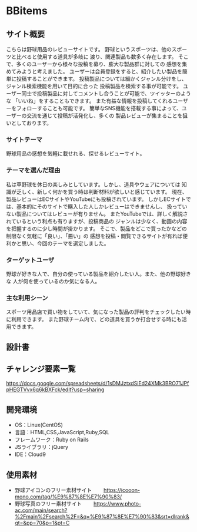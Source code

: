 # BBitems

## サイト概要
こちらは野球用品のレビューサイトです。
野球というスポーツは、他のスポーツと比べると使用する道具が多岐に
渡り、関連製品も数多く存在します。
そこで、多くのユーザーから様々な投稿を募り、膨大な製品群に対しての
感想を集めてみようと考えました。
ユーザーは会員登録をすると、紹介したい製品を簡単に投稿することができます。
投稿製品については細かくジャンル分けをし、ジャンル検索機能を用いて目的に合った
投稿製品を検索する事が可能です。
ユーザー同士で投稿製品に対してコメントし合うことが可能で、ツイッターのような
「いいね」をすることもできます。
また有益な情報を投稿してくれるユーザーをフォローすることも可能です。
簡単なSNS機能を搭載する事によって、ユーザーの交流を通じて投稿が活発化し、多くの
製品レビューが集まることを狙いとしております。

### サイトテーマ
野球用品の感想を気軽に載せれる、探せるレビューサイト。

### テーマを選んだ理由
私は草野球を休日の楽しみとしています。しかし、道具やウェアについては
知識が乏しく、新しく何かを買う時は判断材料が欲しいと感じています。
現在、製品レビューはECサイトやYouTubeにも投稿されています。
しかしECサイトでは、基本的にそのサイトで購入した人しかレビューはできませんし、
扱っていない製品についてはレビューが有りません。
またYouTubeでは、詳しく解説されているという利点も有りますが、投稿商品の
ジャンルは少なく、動画の内容を把握するのに少し時間が掛かります。
そこで、製品をどこで買ったかなどの制限なく気軽に「良い」、「悪い」の
感想を投稿・閲覧できるサイトが有れば便利かと思い、今回のテーマを選定しました。

### ターゲットユーザ
野球が好きな人で、自分の使っている製品を紹介したい人。また、他の野球好きな
人が何を使っているのか気になる人。

### 主な利用シーン
スポーツ用品店で買い物をしていて、気になった製品の評判をチェックしたい時に利用できます。
また野球チーム内で、どの道具を買うか打合せする時にも活用できます。


## 設計書

## チャレンジ要素一覧
https://docs.google.com/spreadsheets/d/1sDMJztxdSiEd24XMk3BRO71JPfpHEGTVvx6q6kBXFck/edit?usp=sharing

## 開発環境
- OS：Linux(CentOS)
- 言語：HTML,CSS,JavaScript,Ruby,SQL
- フレームワーク：Ruby on Rails
- JSライブラリ：jQuery
- IDE：Cloud9

## 使用素材
- 野球アイコンのフリー素材サイト
　　https://icooon-mono.com/tag/%E9%87%8E%E7%90%83/
- 野球写真のフリー素材サイト
　　https://www.photo-ac.com/main/search?%2Fmain%2Fsearch%2F=&q=%E9%87%8E%E7%90%83&srt=dlrank&qt=&pp=70&p=1&pt=C
